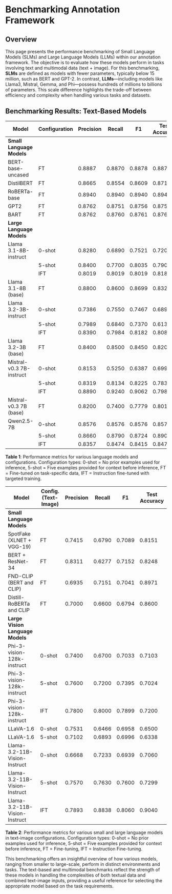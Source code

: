 # Benchmarking Annotation Framework

## Overview

This page presents the performance benchmarking of Small Language Models (SLMs) and Large Language Models (LLMs) within our annotation framework. The objective is to evaluate how these models perform in tasks involving text and multimodal data (text + image). For this benchmarking, **SLMs** are defined as models with fewer parameters, typically below 15 million, such as BERT and GPT-2. In contrast, **LLMs**—including models like Llama3, Mistral, Gemma, and Phi—possess hundreds of millions to billions of parameters. This scale difference highlights the trade-off between efficiency and complexity when handling various tasks and datasets.

## Benchmarking Results: Text-Based Models

| Model | Configuration | Precision | Recall | F1 | Test Accuracy |
|--------|---------------|-----------|--------|----|---------------|
| **Small Language Models** |  |  |  |  |  |
| BERT-base-uncased | FT | 0.8887 | 0.8870 | 0.8878 | 0.8870 |
| DistilBERT | FT | 0.8665 | 0.8554 | 0.8609 | 0.8710 |
| RoBERTa-base | FT | 0.8940 | 0.8940 | 0.8940 | 0.8940 |
| GPT2 | FT | 0.8762 | 0.8751 | 0.8756 | 0.8751 |
| BART | FT | 0.8762 | 0.8760 | 0.8761 | 0.8760 |
| **Large Language Models** |  |  |  |  |  |
| Llama 3.1-8B-instruct | 0-shot | 0.8280 | 0.6890 | 0.7521 | 0.7200 |
|  | 5-shot | 0.8400 | 0.7700 | 0.8035 | 0.7905 |
|  | IFT | 0.8019 | 0.8019 | 0.8019 | 0.8180 |
| Llama 3.1-8B (base) | FT | 0.8800 | 0.8600 | 0.8699 | 0.8320 |
| Llama 3.2-3B-instruct | 0-shot | 0.7386 | 0.7550 | 0.7467 | 0.6897 |
|  | 5-shot | 0.7989 | 0.6840 | 0.7370 | 0.6133 |
|  | IFT | 0.8390 | 0.7984 | 0.8182 | 0.8084 |
| Llama 3.2-3B (base) | FT | 0.8400 | 0.8500 | 0.8450 | 0.8200 |
| Mistral-v0.3 7B-instruct | 0-shot | 0.8153 | 0.5250 | 0.6387 | 0.6990 |
|  | 5-shot | 0.8319 | 0.8134 | 0.8225 | 0.7830 |
|  | IFT | 0.8890 | 0.9240 | 0.9062 | 0.7980 |
| Mistral-v0.3 7B (base) | FT | 0.8200 | 0.7400 | 0.7779 | 0.8014 |
| Qwen2.5-7B | 0-shot | 0.8576 | 0.8576 | 0.8576 | 0.8576 |
|  | 5-shot | 0.8660 | 0.8790 | 0.8724 | 0.8900 |
|  | IFT | 0.8357 | 0.8474 | 0.8415 | 0.8474 |

**Table 1**: Performance metrics for various language models and configurations. Configuration types: 0-shot = No prior examples used for inference, 5-shot = Five examples provided for context before inference, FT = Fine-tuned on task-specific data, IFT = Instruction fine-tuned with targeted training.

| Model | Config. (Text-Image) | Precision | Recall | F1 | Test Accuracy |
|-------|-----------------------|-----------|--------|----|---------------|
| **Small Language Models** |  |  |  |  |  |
| SpotFake (XLNET + VGG-19) | FT | 0.7415 | 0.6790 | 0.7089 | 0.8151 |
| BERT + ResNet-34 | FT | 0.8311 | 0.6277 | 0.7152 | 0.8248 |
| FND-CLIP (BERT and CLIP) | FT | 0.6935 | 0.7151 | 0.7041 | 0.8971 |
| Distill-RoBERTa and CLIP | FT | 0.7000 | 0.6600 | 0.6794 | 0.8600 |
| **Large Vision Language Models** |  |  |  |  |  |
| Phi-3-vision-128k-instruct | 0-shot | 0.7400 | 0.6700 | 0.7033 | 0.7103 |
| Phi-3-vision-128k-instruct | 5-shot | 0.7600 | 0.7200 | 0.7395 | 0.7024 |
| Phi-3-vision-128k-instruct | IFT | 0.7800 | 0.8000 | 0.7899 | 0.7200 |
| LLaVA-1.6 | 0-shot | 0.7531 | 0.6466 | 0.6958 | 0.6500 |
| LLaVA-1.6 | 5-shot | 0.7102 | 0.6893 | 0.6996 | 0.6338 |
| Llama-3.2-11B-Vision-Instruct | 0-shot | 0.6668 | 0.7233 | 0.6939 | 0.7060 |
| Llama-3.2-11B-Vision-Instruct | 5-shot | 0.7570 | 0.7630 | 0.7600 | 0.7299 |
| Llama-3.2-11B-Vision-Instruct | IFT | 0.7893 | 0.8838 | 0.8060 | 0.9040 |

**Table 2**: Performance metrics for various small and large language models in text-image configurations. Configuration types: 0-shot = No prior examples used for inference, 5-shot = Five examples provided for context before inference, FT = Fine-tuning, IFT = Instruction Fine-tuning.

This benchmarking offers an insightful overview of how various models, ranging from smaller to large-scale, perform in distinct environments and tasks. The text-based and multimodal benchmarks reflect the strength of these models in handling the complexities of both textual data and combined text-image inputs, providing a useful reference for selecting the appropriate model based on the task requirements.
